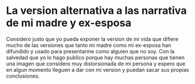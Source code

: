 # La version alternativa a las narrativa de mi madre y ex-esposa

Considero justo que yo pueda exponer la version de mi vida que difiere mucho de las versiones que tanto mi madre como mi ex-esposa han difundido y usado para presentarme como alguien que no soy. Con la salvedad que yo lo hago publico porque hay muchas personas que tienen una imagen que considero muy distorsionada de mi persona y espero que en algun momento lleguen a dar con mi version y puedan sacar sus propias conclusiones.
